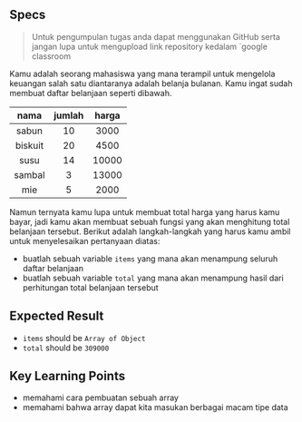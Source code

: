 ## Specs

> Untuk pengumpulan tugas anda dapat menggunakan GitHub serta jangan lupa untuk mengupload link repository kedalam `google classroom

Kamu adalah seorang mahasiswa yang mana terampil untuk mengelola keuangan salah satu diantaranya adalah belanja bulanan. Kamu ingat sudah membuat daftar belanjaan seperti dibawah.

|   nama  | jumlah | harga |
|:-------:|:------:|:-----:|
| sabun   |     10 |  3000 |
| biskuit |     20 |  4500 |
| susu    |     14 | 10000 |
| sambal  |      3 | 13000 |
| mie     |      5 |  2000 |

Namun ternyata kamu lupa untuk membuat total harga yang harus kamu bayar, jadi kamu akan membuat sebuah fungsi yang akan menghitung total belanjaan tersebut. Berikut adalah langkah-langkah yang harus kamu ambil untuk menyelesaikan pertanyaan diatas:
- buatlah sebuah variable `items` yang mana akan menampung seluruh daftar belanjaan
- buatlah sebuah variable `total` yang mana akan menampung hasil dari perhitungan total belanjaan tersebut

## Expected Result
- `items` should be `Array of Object`
- `total` should be `309000`

## Key Learning Points
- memahami cara pembuatan sebuah array
- memahami bahwa array dapat kita masukan berbagai macam tipe data